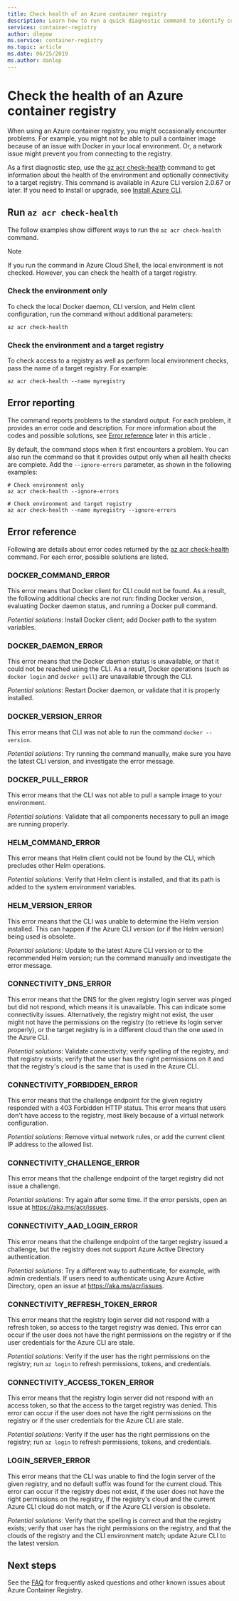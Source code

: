 ```yaml
---
title: Check health of an Azure container registry
description: Learn how to run a quick diagnostic command to identify common problems when using an Azure container registry, including local Docker configuration and connectivity to the registry
services: container-registry
author: dlepow
ms.service: container-registry
ms.topic: article
ms.date: 06/25/2019
ms.author: danlep
---
```

# Check the health of an Azure container registry

When using an Azure container registry, you might occasionally encounter problems. For example, you might not be able to pull a container image because of an issue with Docker in your local environment. Or, a network issue might prevent you from connecting to the registry. 

As a first diagnostic step, use the [az acr check-health][az-acr-check-health] command to get information about the health of the environment and optionally connectivity to a target registry. This command is available in Azure CLI version 2.0.67 or later. If you need to install or upgrade, see [Install Azure CLI][azure-cli].

## Run `az acr check-health`

The follow examples show different ways to run the `az acr check-health` command.

> [!NOTE]
> If you run the command in Azure Cloud Shell, the local environment is not checked. However, you can check the health of a target registry.

### Check the environment only

To check the local Docker daemon, CLI version, and Helm client configuration, run the command without additional parameters:

```azurecli
az acr check-health
```

### Check the environment and a target registry

To check access to a registry as well as perform local environment checks, pass the name of a target registry. For example:

```azurecli
az acr check-health --name myregistry
```

## Error reporting

The command reports problems to the standard output. For each problem, it provides an error code and description. For more information about the codes and possible solutions, see [Error reference](#error-reference) later in this article
.

By default, the command stops when it first encounters a problem. You can also run the command so that it provides output only when all health checks are complete. Add the `--ignore-errors` parameter, as shown in the following examples:

```azurecli
# Check environment only
az acr check-health --ignore-errors

# Check environment and target registry
az acr check-health --name myregistry --ignore-errors
```        

## Error reference

Following are details about error codes returned by the [az acr check-health][az-acr-check-health] command. For each error, possible solutions are listed.

### DOCKER_COMMAND_ERROR

This error means that Docker client for CLI could not be found. As a result, the following additional checks are not run: finding Docker version, evaluating Docker daemon status, and running a Docker pull command.

*Potential solutions*: Install Docker client; add Docker path to the system variables.

### DOCKER_DAEMON_ERROR

This error means that the Docker daemon status is unavailable, or that it could not be reached using the CLI. As a result, Docker operations (such as `docker login` and `docker pull`) are unavailable through the CLI.

*Potential solutions*: Restart Docker daemon, or validate that it is properly installed.

### DOCKER_VERSION_ERROR

This error means that CLI was not able to run the command `docker --version`.

*Potential solutions*: Try running the command manually, make sure you have the latest CLI version, and investigate the error message.

### DOCKER_PULL_ERROR

This error means that the CLI was not able to pull a sample image to your environment.

*Potential solutions*: Validate that all components necessary to pull an image are running properly.

### HELM_COMMAND_ERROR

This error means that Helm client could not be found by the CLI, which precludes other Helm operations.

*Potential solutions*: Verify that Helm client is installed, and that its path is added to the system environment variables.

### HELM_VERSION_ERROR

This error means that the CLI was unable to determine the Helm version installed. This can happen if the Azure CLI version (or if the Helm version) being used is obsolete.

*Potential solutions*: Update to the latest Azure CLI version or to the recommended Helm version; run the command manually and investigate the error message.

### CONNECTIVITY_DNS_ERROR

This error means that the DNS for the given registry login server was pinged but did not respond, which means it is unavailable. This can indicate some connectivity issues. Alternatively, the registry might not exist, the user might not have the permissions on the registry (to retrieve its login server properly), or the target registry is in a different cloud than the one used in the Azure CLI.

*Potential solutions*: Validate connectivity; verify spelling of the registry, and that registry exists; verify that the user has the right permissions on it and that the registry's cloud is the same that is used in the Azure CLI.

### CONNECTIVITY_FORBIDDEN_ERROR

This error means that the challenge endpoint for the given registry responded with a 403 Forbidden HTTP status. This error means that users don't have access to the registry, most likely because of a virtual network configuration.

*Potential solutions*: Remove virtual network rules, or add the current client IP address to the allowed list.

### CONNECTIVITY_CHALLENGE_ERROR

This error means that the challenge endpoint of the target registry did not issue a challenge.

*Potential solutions*: Try again after some time. If the error persists, open an issue at https://aka.ms/acr/issues.

### CONNECTIVITY_AAD_LOGIN_ERROR

This error means that the challenge endpoint of the target registry issued a challenge, but the registry does not support Azure Active Directory authentication.

*Potential solutions*: Try a different way to authenticate, for example, with admin credentials. If users need  to authenticate using Azure Active Directory, open an issue at https://aka.ms/acr/issues.

### CONNECTIVITY_REFRESH_TOKEN_ERROR

This error means that the registry login server did not respond with a refresh token, so access to the target registry was denied. This error can occur if the user does not have the right permissions on the registry or if the user credentials for the  Azure CLI are stale.

*Potential solutions*: Verify if the user has the right permissions on the registry; run `az login` to refresh permissions, tokens, and credentials.

### CONNECTIVITY_ACCESS_TOKEN_ERROR

This error means that the registry login server did not respond with an access token, so that the access to the target registry was denied. This error can occur if the user does not have the right permissions on the registry or if the user credentials for the Azure CLI are stale.

*Potential solutions*: Verify if the user has the right permissions on the registry; run `az login` to refresh permissions, tokens, and credentials.

### LOGIN_SERVER_ERROR

This error means that the CLI was unable to find the login server of the given registry, and no default suffix was found for the current cloud. This error can occur if the registry does not exist, if the user does not have the right permissions on the registry, if the registry's cloud and the current Azure CLI cloud do not match, or if the Azure CLI version is obsolete.

*Potential solutions*: Verify that the spelling is correct and that the registry exists; verify that user has the right permissions on the registry, and that the clouds of the registry and the CLI environment match; update Azure CLI to the latest version.

## Next steps

See the [FAQ](Docker-registry-faq.md) for frequently asked questions and other known issues about Azure Container Registry.





<!-- LINKS - internal -->
[azure-cli]: /cli/azure/install-azure-cli
[az-acr-check-health]: /cli/azure/acr#az-acr-check-health
